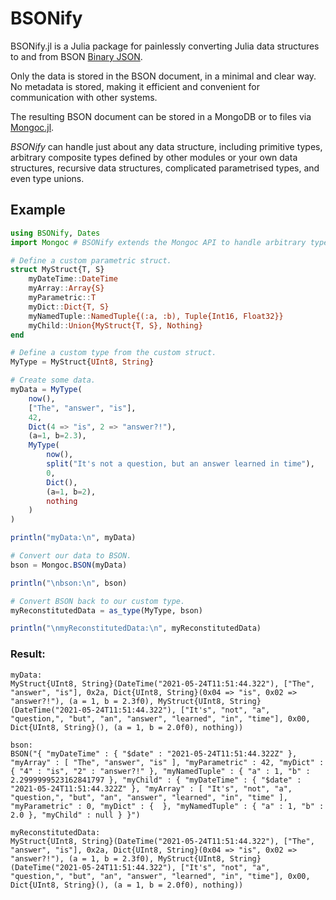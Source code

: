 # BSONify

BSONify.jl is a Julia package for painlessly converting Julia data structures to and from BSON [Binary JSON](http://bsonspec.org/). 

Only the data is stored in the BSON document, in a minimal and clear way. No metadata is stored, making it efficient and convenient for communication with other systems.

The resulting BSON document can be stored in a MongoDB or to files via [Mongoc.jl](https://github.com/felipenoris/Mongoc.jl).

*BSONify* can handle just about any data structure, including primitive types, arbitrary composite types defined by other modules or your own data structures, recursive data structures, complicated parametrised types, and even type unions.

## Example

```julia
using BSONify, Dates
import Mongoc # BSONify extends the Mongoc API to handle arbitrary types when creating BSON documents.

# Define a custom parametric struct.
struct MyStruct{T, S}
    myDateTime::DateTime
    myArray::Array{S}
    myParametric::T
    myDict::Dict{T, S}
    myNamedTuple::NamedTuple{(:a, :b), Tuple{Int16, Float32}}
    myChild::Union{MyStruct{T, S}, Nothing}
end

# Define a custom type from the custom struct.
MyType = MyStruct{UInt8, String}

# Create some data.
myData = MyType(
    now(),
    ["The", "answer", "is"],
    42,
    Dict(4 => "is", 2 => "answer?!"),
    (a=1, b=2.3),
    MyType(
        now(),
        split("It's not a question, but an answer learned in time"),
        0,
        Dict(),
        (a=1, b=2),
        nothing
    )
)

println("myData:\n", myData)

# Convert our data to BSON.
bson = Mongoc.BSON(myData)

println("\nbson:\n", bson)

# Convert BSON back to our custom type.
myReconstitutedData = as_type(MyType, bson)

println("\nmyReconstitutedData:\n", myReconstitutedData)

```

### Result:
```
myData:
MyStruct{UInt8, String}(DateTime("2021-05-24T11:51:44.322"), ["The", "answer", "is"], 0x2a, Dict{UInt8, String}(0x04 => "is", 0x02 => "answer?!"), (a = 1, b = 2.3f0), MyStruct{UInt8, String}(DateTime("2021-05-24T11:51:44.322"), ["It's", "not", "a", "question,", "but", "an", "answer", "learned", "in", "time"], 0x00, Dict{UInt8, String}(), (a = 1, b = 2.0f0), nothing))

bson:
BSON("{ "myDateTime" : { "$date" : "2021-05-24T11:51:44.322Z" }, "myArray" : [ "The", "answer", "is" ], "myParametric" : 42, "myDict" : { "4" : "is", "2" : "answer?!" }, "myNamedTuple" : { "a" : 1, "b" : 2.2999999523162841797 }, "myChild" : { "myDateTime" : { "$date" : "2021-05-24T11:51:44.322Z" }, "myArray" : [ "It's", "not", "a", "question,", "but", "an", "answer", "learned", "in", "time" ], "myParametric" : 0, "myDict" : {  }, "myNamedTuple" : { "a" : 1, "b" : 2.0 }, "myChild" : null } }")

myReconstitutedData:
MyStruct{UInt8, String}(DateTime("2021-05-24T11:51:44.322"), ["The", "answer", "is"], 0x2a, Dict{UInt8, String}(0x04 => "is", 0x02 => "answer?!"), (a = 1, b = 2.3f0), MyStruct{UInt8, String}(DateTime("2021-05-24T11:51:44.322"), ["It's", "not", "a", "question,", "but", "an", "answer", "learned", "in", "time"], 0x00, Dict{UInt8, String}(), (a = 1, b = 2.0f0), nothing))
```
